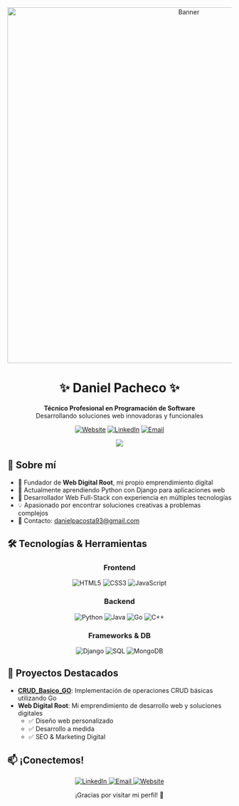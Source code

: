 <div align="center">
  <img src="https://i.pinimg.com/736x/17/fa/12/17fa123af066c303b45d7c79afdf99e0.jpg" alt="Banner" width="800">
  
  # ✨ Daniel Pacheco ✨
  
  <p>
    <strong>Técnico Profesional en Programación de Software</strong><br>
    Desarrollando soluciones web innovadoras y funcionales
  </p>
  
  [![Website](https://img.shields.io/badge/Website-webdigitalroot.com-4285F4?style=for-the-badge&logo=google-chrome&logoColor=white)](https://webdigitalroot.com)
  [![LinkedIn](https://img.shields.io/badge/LinkedIn-daniel--pacheco--31-0A66C2?style=for-the-badge&logo=linkedin&logoColor=white)](https://linkedin.com/in/daniel-pacheco-31)
  [![Email](https://img.shields.io/badge/Email-danielpacosta93@gmail.com-EA4335?style=for-the-badge&logo=gmail&logoColor=white)](mailto:danielpacosta93@gmail.com)
  
  <img src="https://profile-counter.glitch.me/DanielPacheco31/count.svg"/>
</div>

## 💫 Sobre mí

- 🔭 Fundador de **Web Digital Root**, mi propio emprendimiento digital
- 🌱 Actualmente aprendiendo Python con Django para aplicaciones web
- 💼 Desarrollador Web Full-Stack con experiencia en múltiples tecnologías
- 💡 Apasionado por encontrar soluciones creativas a problemas complejos
- 📧 Contacto: danielpacosta93@gmail.com

## 🛠️ Tecnologías & Herramientas

<div align="center">
  
  ### Frontend
  ![HTML5](https://img.shields.io/badge/HTML5-E34F26?style=for-the-badge&logo=html5&logoColor=white)
  ![CSS3](https://img.shields.io/badge/CSS3-1572B6?style=for-the-badge&logo=css3&logoColor=white)
  ![JavaScript](https://img.shields.io/badge/JavaScript-F7DF1E?style=for-the-badge&logo=javascript&logoColor=black)
  
  ### Backend
  ![Python](https://img.shields.io/badge/Python-3776AB?style=for-the-badge&logo=python&logoColor=white)
  ![Java](https://img.shields.io/badge/Java-ED8B00?style=for-the-badge&logo=openjdk&logoColor=white)
  ![Go](https://img.shields.io/badge/Go-00ADD8?style=for-the-badge&logo=go&logoColor=white)
  ![C++](https://img.shields.io/badge/C++-00599C?style=for-the-badge&logo=cplusplus&logoColor=white)
  
  ### Frameworks & DB
  ![Django](https://img.shields.io/badge/Django-092E20?style=for-the-badge&logo=django&logoColor=white)
  ![SQL](https://img.shields.io/badge/SQL-4479A1?style=for-the-badge&logo=mysql&logoColor=white)
  ![MongoDB](https://img.shields.io/badge/MongoDB-4EA94B?style=for-the-badge&logo=mongodb&logoColor=white)
  
</div>

## 🚀 Proyectos Destacados

- **[CRUD_Basico_GO](https://github.com/DanielPacheco31/CRUD_Basico_GO)**: Implementación de operaciones CRUD básicas utilizando Go
- **Web Digital Root**: Mi emprendimiento de desarrollo web y soluciones digitales
  - ✅ Diseño web personalizado
  - ✅ Desarrollo a medida
  - ✅ SEO & Marketing Digital

## 📫 ¡Conectemos!

<div align="center">
  <a href="https://linkedin.com/in/daniel-pacheco-31">
    <img src="https://img.shields.io/badge/LinkedIn-Connect-0A66C2?style=for-the-badge&logo=linkedin" alt="LinkedIn" />
  </a>
  <a href="mailto:danielpacosta93@gmail.com">
    <img src="https://img.shields.io/badge/Email-Contact-EA4335?style=for-the-badge&logo=gmail" alt="Email" />
  </a>
  <a href="https://webdigitalroot.com">
    <img src="https://img.shields.io/badge/Website-Visit-4285F4?style=for-the-badge&logo=google-chrome" alt="Website" />
  </a>
</div>

<div align="center">
  <p>¡Gracias por visitar mi perfil! 👋</p>
</div>
